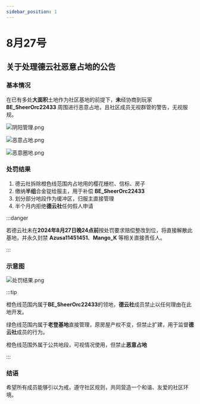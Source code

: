 ```yaml
---
sidebar_position: 1
---
```


# 8月27号

## 关于处理德云社恶意占地的公告

### 基本情况

在已有多处**大面积**土地作为社区基地的前提下，**未**经协商到玩家 **BE_SheerOrc22433** 周围进行恶意占地，且社区成员无视群管的警告，无视服规。

![阴阳管理.png](https://krseoul.imgtbl.com/i/2024/08/27/66cdb12fcecd9.png)

![恶意占地.png](https://krseoul.imgtbl.com/i/2024/08/27/66cdb130014ac.png)

![恶意圈地.png](https://krseoul.imgtbl.com/i/2024/08/27/66cdb1b457fa7.png)

### 处罚结果

1. 德云社拆除橙色线范围内占地用的樱花栅栏、信标、房子
2. 缴纳**半组**合金锭给服主，用于补偿 **BE_SheerOrc22433**
3. 划分部分地段作为缓冲区，归服主直接管理
4. 半个月内拒绝**德云社**任何假人申请

:::danger

若德云社未在**2024年8月27日晚24点前**按处罚要求赔偿整改到位，将直接解散此基地，并永久封禁 **Azusa11451451**、**Mango_K** 等相关直接责任人。

:::

### 示意图

![处罚结果.png](https://krseoul.imgtbl.com/i/2024/08/27/66cdacf9eb75e.png)

:::tip

橙色线范围内属于**BE_SheerOrc22433**的领地，**德云社**成员禁止以任何理由在此地开发。

绿色线范围内属于**老登基地**直接管理，原房屋产权不变，但禁止扩建，用于监督**德云社**成员的行为。

橙色线范围外属于公共地段，可视情况使用，但禁止**恶意占地**

:::

### 结语

希望所有成员能够引以为戒，遵守社区规则，共同营造一个和谐、友爱的社区环境。